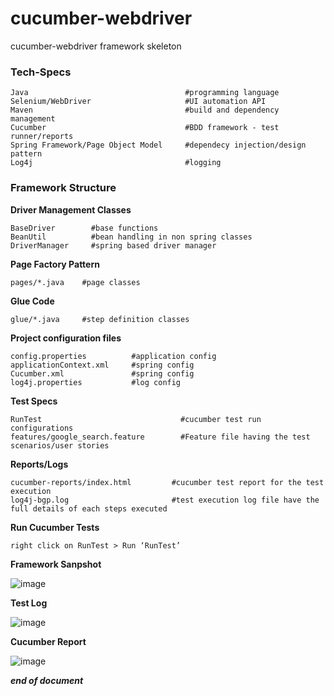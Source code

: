 # cucumber-webdriver
 cucumber-webdriver framework skeleton
 
### Tech-Specs
```
Java                                   #programming language
Selenium/WebDriver                     #UI automation API
Maven                                  #build and dependency management 
Cucumber                               #BDD framework - test runner/reports
Spring Framework/Page Object Model     #dependecy injection/design pattern
Log4j                                  #logging 
```

### Framework Structure  

**Driver Management Classes**  
```
BaseDriver        #base functions
BeanUtil          #bean handling in non spring classes
DriverManager     #spring based driver manager
```

**Page Factory Pattern**  
```
pages/*.java    #page classes
```

**Glue Code**    
```
glue/*.java     #step definition classes
```

**Project configuration files**  
```
config.properties          #application config 
applicationContext.xml     #spring config 
Cucumber.xml               #spring config 
log4j.properties           #log config
```

**Test Specs**  
```
RunTest                               #cucumber test run configurations
features/google_search.feature        #Feature file having the test scenarios/user stories
```

**Reports/Logs**  
```
cucumber-reports/index.html         #cucumber test report for the test execution
log4j-bgp.log                       #test execution log file have the full details of each steps executed
```

**Run Cucumber Tests**  
```
right click on RunTest > Run ‘RunTest’
```

**Framework Sanpshot**  

![image](https://user-images.githubusercontent.com/50976445/88057415-a14d0880-cb94-11ea-810a-dbeaed5b87a7.png)  


**Test Log**  

![image](https://user-images.githubusercontent.com/50976445/88056459-2cc59a00-cb93-11ea-8419-c855c1e58026.png)  


**Cucumber Report**  

![image](https://user-images.githubusercontent.com/50976445/88056561-5aaade80-cb93-11ea-8e30-3c18c753f00e.png)  


***end of document***  
